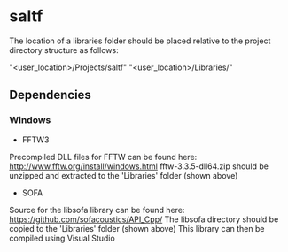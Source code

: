 # saltf

The location of a libraries folder should be placed relative to the project
directory structure as follows:

"<user_location>/Projects/saltf"
"<user_location>/Libraries/"

## Dependencies

### Windows

- FFTW3

Precompiled DLL files for FFTW can be found here: http://www.fftw.org/install/windows.html
fftw-3.3.5-dll64.zip should be unzipped and extracted to the 'Libraries' folder (shown above)

- SOFA

Source for the libsofa library can be found here: https://github.com/sofacoustics/API_Cpp/
The libsofa directory should be copied to the 'Libraries' folder (shown above)
This library can then be compiled using Visual Studio

